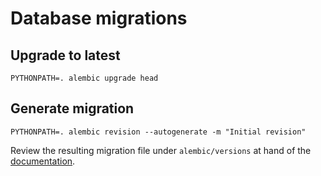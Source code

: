 # Database migrations

## Upgrade to latest

```
PYTHONPATH=. alembic upgrade head
```

## Generate migration

```
PYTHONPATH=. alembic revision --autogenerate -m "Initial revision"
```

Review the resulting migration file under `alembic/versions` at hand of the [documentation](https://alembic.sqlalchemy.org/en/latest/autogenerate.html).
